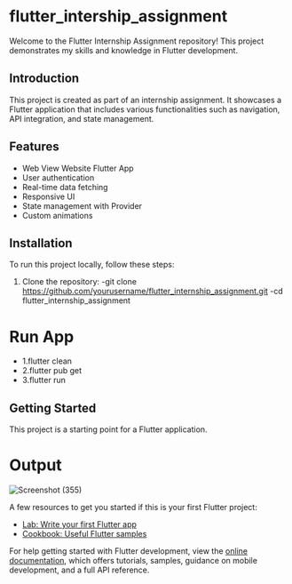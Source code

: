 # flutter_intership_assignment

Welcome to the Flutter Internship Assignment repository! This project demonstrates my skills and knowledge in Flutter development.
## Introduction

This project is created as part of an internship assignment. It showcases a Flutter application that includes various functionalities such as navigation, API integration, and state management.

## Features
- Web View Website Flutter App
- User authentication
- Real-time data fetching
- Responsive UI
- State management with Provider
- Custom animations

## Installation

To run this project locally, follow these steps:

1. Clone the repository:
   -git clone https://github.com/yourusername/flutter_internship_assignment.git
   -cd flutter_internship_assignment

  # Run App
 -  1.flutter clean
 -  2.flutter pub get
 -  3.flutter run

## Getting Started

This project is a starting point for a Flutter application.
# Output
![Screenshot (355)](https://github.com/kiransatdive/flutter_intership_assignment/assets/98806225/0145d6c2-eacc-4971-8164-e32516a7f6fa)

A few resources to get you started if this is your first Flutter project:

- [Lab: Write your first Flutter app](https://docs.flutter.dev/get-started/codelab)
- [Cookbook: Useful Flutter samples](https://docs.flutter.dev/cookbook)

For help getting started with Flutter development, view the
[online documentation](https://docs.flutter.dev/), which offers tutorials,
samples, guidance on mobile development, and a full API reference.
